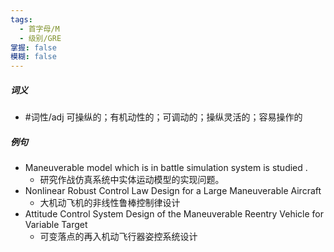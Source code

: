 ```yaml
---
tags:
  - 首字母/M
  - 级别/GRE
掌握: false
模糊: false
---
```

##### 词义
- #词性/adj  可操纵的；有机动性的；可调动的；操纵灵活的；容易操作的
##### 例句
- Maneuverable model which is in battle simulation system is studied .
	- 研究作战仿真系统中实体运动模型的实现问题。
- Nonlinear Robust Control Law Design for a Large Maneuverable Aircraft
	- 大机动飞机的非线性鲁棒控制律设计
- Attitude Control System Design of the Maneuverable Reentry Vehicle for Variable Target
	- 可变落点的再入机动飞行器姿控系统设计

